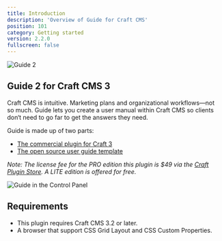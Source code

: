```yaml
---
title: Introduction
description: 'Overview of Guide for Craft CMS'
position: 101
category: Getting started
version: 2.2.0
fullscreen: false
---
```


![Guide 2](/img/guide-header.png)

## Guide 2 for Craft CMS 3

Craft CMS is intuitive. Marketing plans and organizational workflows—not so much. Guide lets you create a user manual within Craft CMS so clients don‘t need to go far to get the answers they need.

Guide is made up of two parts:
- [The commercial plugin for Craft 3](https://plugins.craftcms.com/guide)
- [The open source user guide template](https://github.com/wbrowar/craft-guide-templates)

*Note: The license fee for the PRO edition this plugin is $49 via the [Craft Plugin Store](https://plugins.craftcms.com/guide). A LITE edition is offered for free.*

![Guide in the Control Panel](/img/guide-overview.png)


## Requirements

- This plugin requires Craft CMS 3.2 or later.
- A browser that support CSS Grid Layout and CSS Custom Properties.
